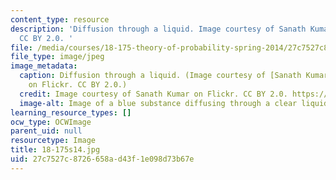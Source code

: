 ```yaml
---
content_type: resource
description: 'Diffusion through a liquid. Image courtesy of Sanath Kumar on Flickr.
  CC BY 2.0. '
file: /media/courses/18-175-theory-of-probability-spring-2014/27c7527c8726658ad43f1e098d73b67e_18-175s14.jpg
file_type: image/jpeg
image_metadata:
  caption: Diffusion through a liquid. (Image courtesy of [Sanath Kumar](https://flic.kr/p/4wNVqT)
    on Flickr. CC BY 2.0.)
  credit: Image courtesy of Sanath Kumar on Flickr. CC BY 2.0. https://flic.kr/p/4wNVqT
  image-alt: Image of a blue substance diffusing through a clear liquid.
learning_resource_types: []
ocw_type: OCWImage
parent_uid: null
resourcetype: Image
title: 18-175s14.jpg
uid: 27c7527c-8726-658a-d43f-1e098d73b67e
---
```


